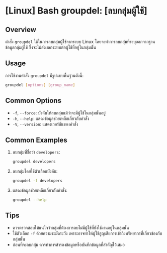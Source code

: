# [Linux] Bash groupdel: [ลบกลุ่มผู้ใช้]

## Overview
คำสั่ง `groupdel` ใช้ในการลบกลุ่มผู้ใช้จากระบบ Linux โดยจะทำการลบกลุ่มที่ระบุออกจากฐานข้อมูลกลุ่มผู้ใช้ ซึ่งจะไม่ส่งผลกระทบต่อผู้ใช้ที่อยู่ในกลุ่มนั้น

## Usage
การใช้งานคำสั่ง `groupdel` มีรูปแบบพื้นฐานดังนี้:

```bash
groupdel [options] [group_name]
```

## Common Options
- `-f`, `--force`: บังคับให้ลบกลุ่มแม้ว่าจะมีผู้ใช้ในกลุ่มนั้นอยู่
- `-h`, `--help`: แสดงข้อมูลช่วยเหลือเกี่ยวกับคำสั่ง
- `-V`, `--version`: แสดงเวอร์ชันของคำสั่ง

## Common Examples
1. ลบกลุ่มที่ชื่อว่า `developers`:
   ```bash
   groupdel developers
   ```

2. ลบกลุ่มโดยใช้ตัวเลือกบังคับ:
   ```bash
   groupdel -f developers
   ```

3. แสดงข้อมูลช่วยเหลือเกี่ยวกับคำสั่ง:
   ```bash
   groupdel --help
   ```

## Tips
- ควรตรวจสอบให้แน่ใจว่ากลุ่มที่ต้องการลบไม่มีผู้ใช้ที่ยังใช้งานอยู่ในกลุ่มนั้น
- ใช้ตัวเลือก `-f` ด้วยความระมัดระวัง เพราะอาจทำให้ผู้ใช้สูญเสียการเข้าถึงทรัพยากรที่เกี่ยวข้องกับกลุ่มนั้น
- ก่อนที่จะลบกลุ่ม ควรทำการสำรองข้อมูลหรือบันทึกข้อมูลที่สำคัญไว้เสมอ